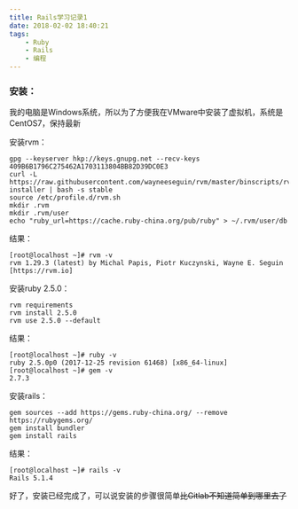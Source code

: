 ```yaml
---
title: Rails学习记录1
date: 2018-02-02 18:40:21
tags:     
    - Ruby
    - Rails
    - 编程
---
```

<!-- more -->
### 安装：
我的电脑是Windows系统，所以为了方便我在VMware中安装了虚拟机，系统是CentOS7，保持最新

安装rvm：
```
gpg --keyserver hkp://keys.gnupg.net --recv-keys 409B6B1796C275462A1703113804BB82D39DC0E3
curl -L https://raw.githubusercontent.com/wayneeseguin/rvm/master/binscripts/rvm-installer | bash -s stable
source /etc/profile.d/rvm.sh
mkdir .rvm
mkdir .rvm/user
echo "ruby_url=https://cache.ruby-china.org/pub/ruby" > ~/.rvm/user/db
```
结果：
```
[root@localhost ~]# rvm -v
rvm 1.29.3 (latest) by Michal Papis, Piotr Kuczynski, Wayne E. Seguin [https://rvm.io]
```
安装ruby 2.5.0：
```
rvm requirements
rvm install 2.5.0
rvm use 2.5.0 --default
```
结果：
```
[root@localhost ~]# ruby -v
ruby 2.5.0p0 (2017-12-25 revision 61468) [x86_64-linux]
[root@localhost ~]# gem -v
2.7.3
```
安装rails：
```
gem sources --add https://gems.ruby-china.org/ --remove https://rubygems.org/
gem install bundler
gem install rails
```
结果：
```
[root@localhost ~]# rails -v
Rails 5.1.4
```
好了，安装已经完成了，可以说安装的步骤很简单~~比Gitlab不知道简单到哪里去了~~